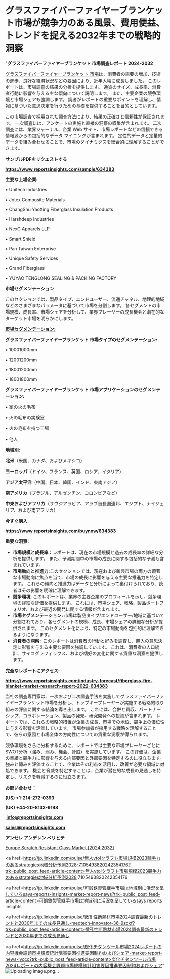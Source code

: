 # グラスファイバーファイヤーブランケット市場が競争力のある風景、費用便益、トレンドを捉える2032年までの戦略的洞察

"<strong>グラスファイバーファイヤーブランケット 市場調査レポート 2024-2032</strong>

<a href=https://www.reportsinsights.com/sample/634383>グラスファイバーファイヤーブランケット 市場</a>は、消費者の需要の増加、技術の進歩、良好な経済状況などの要因により、近年大幅に成長しました。 このレポートは、市場調査の結果の分析を提供します。 通貨のサイズ、成長率、消費者行動に影響を与える主な傾向について説明します。 また、主要企業の競争環境と市場シェアも強調します。 読者がレポートの重要なポイントを理解し、情報に基づいた意思決定を行うための基礎を提供することを目的としています。

この市場調査で採用された調査方法により、結果の正確さと信頼性が保証されます。 一次調査には、アンケートの実施と直接の洞察の収集が含まれます。 二次調査には、業界ジャーナル、企業 Web サイト、市場レポートなどの信頼できる情報源からの包括的なデータ マイニングが含まれます。 定性的データと定量的データを組み合わせることで、市場のダイナミクスを総合的に理解することができます。

<strong><b>サンプルPDFをリクエストする</b></strong>

<a href=https://www.reportsinsights.com/sample/634383><strong><u>https://www.reportsinsights.com/sample/634383</u></strong></a>

<strong>主要な上場企業:</strong>

• Unitech Industries

• Jotex Composite Materials

• ChangShu YaoXing Fiberglass Insulation Products

• Harshdeep Industries

• NexG Apparels LLP

• Smart Shield

• Pan Taiwan Enterprise

• Unique Safety Services

• Grand Fiberglass

• YUYAO TENGLONG SEALING & PACKING FACTORY

<strong>市場セグメンテーション</strong>

このセクションでは、製品タイプ、エンドユーザー、流通チャネル、地理的地域などのさまざまなパラメータに基づいて市場を分割します。 各セグメントの市場規模、成長率、市場シェアを分析して、業界プレーヤーの成長機会と潜在的なターゲット市場を明らかにします。

<strong><u>市場セグメンテーション</u></strong><strong><u>:</u></strong>

<strong>グラスファイバーファイヤーブランケット 市場タイプのセグメンテーション:</strong>

• 10001000mm

• 12001200mm

• 18001200mm

• 18001800mm

<strong>グラスファイバーファイヤーブランケット 市場アプリケーションのセグメンテーション:</strong>

• 家の火の毛布

• 火の毛布の実験室

• 火の毛布を持つ工場

• 他人

<strong><u>地域別</u></strong><strong><u>:</u></strong>

<strong>北米</strong>（米国、カナダ、およびメキシコ）

<strong>ヨーロッパ</strong>（ドイツ、フランス、英国、ロシア、イタリア）

<strong>アジア太平洋</strong>（中国、日本、韓国、インド、東南アジア）

<strong>南アメリカ</strong>（ブラジル、アルゼンチン、コロンビアなど）

<strong>中東およびアフリカ</strong>（サウジアラビア、アラブ首長国連邦、エジプト、ナイジェリア、および南アフリカ）

<strong>今すぐ購入</strong>

<a href=https://www.reportsinsights.com/buynow/634383><strong><u>https://www.reportsinsights.com/buynow/634383</u></strong></a>

<strong>重要な洞察:</strong>
<ul>
  <li><strong>市場規模と成長率：</strong>レポートは、現在の市場規模と過去の成長率の詳細な分析を提供します。 また、予測期間中の市場の成長に関する包括的な予測も含まれています。</li>
  <li><strong>市場動向と推進力:</strong>このセクションでは、現在および新興市場の両方の顕著な市場動向に焦点を当て、市場の成長に影響を与える主要な推進力を特定します。 これらの傾向と推進力はデータと分析によって裏付けられており、読者はその影響を明確に理解できます。</li>
  <li><strong>競争環境</strong>: このレポートは、業界の主要企業のプロフィールを示し、競争環境の詳細な評価を提供します。 これには、市場シェア、戦略、製品ポートフォリオ、および最近の開発に関する情報が含まれます。</li>
  <li><strong>市場セグメンテーション: </strong>市場は製品タイプ/エンドユーザー/地域に基づいて分割されており、各セグメントの規模、成長、市場シェアの詳細な分析が提供されます。 このセグメント化により、特定の市場動向を包括的に理解できるようになります。</li>
  <li><strong>消費者の洞察 : </strong>このレポートは消費者の行動と好みを調査し、購入の意思決定に影響を与える主要な要因を強調しています。 これは、消費者の人口統計、サイコグラフィックス、および嗜好の変化に関する貴重な洞察を提供します。</li>
</ul>
<strong>完全なレポートにアクセス:</strong>

<a href=https://www.reportsinsights.com/industry-forecast/fiberglass-fire-blanket-market-research-report-2022-634383><strong><u><b>https://www.reportsinsights.com/industry-forecast/fiberglass-fire-blanket-market-research-report-2022-634383</b></u></strong></a>

当社の調査専門家は、一次および二次調査手法を実施してグラスファイバーファイヤーブランケット市場を分析し、トップキープレーヤーが実施する戦略的取り組みの評価に関する結論を導き出します。 これには、合併と買収、パートナーシップ、コラボレーション、製品の発売、研究開発への投資が含まれます。 レポートでは、これらの戦略的措置が企業の成長、市場での地位、競争上の優位性に与える影響を評価しています。 市場参加者が採用する戦略を理解することで、彼らの意図と市場全体の方向性についての貴重な洞察が得られます。

競争環境をさらに分析するために、レポートでは主要な市場プレーヤーごとにSWOT分析（強み、弱み、機会、脅威）を実施しています。 この評価は、企業の業績と競争力に影響を与える内部要因と外部要因を特定するのに役立ちます。 強みと弱みを評価することで、企業はその利点を活用し、改善が必要な領域に対処できます。 機会と脅威を特定することは、企業が潜在的な成長の見通しを特定し、リスクを軽減するのに役立ちます。

<strong>お問い合わせ：</strong>

<strong>(US) +1-214-272-0393</strong>

<strong>(UK) +44-20-8133-9198</strong>

<strong> </strong><a href=info@reportsinsights.com><strong><u>info@reportsinsights.com</u></strong></a>

<a href=sales@reportsinsights.com><strong><u>sales@reportsinsights.com</u></strong></a>

<strong>アンセレ アンデレン ベリヒテ</strong>

<a href=https://www.linkedin.com/pulse/europe-scratch-resistant-glass-market-analysis-identifying-rj04f/>Europe Scratch Resistant Glass Market [2024 2032]</a>

<a href=https://jp.linkedin.com/pulse/無人vtolクラフト市場規模2023競争力のあるstrategies地域分析予測2028-7105493820242354176?trk=public_post_feed-article-content>無人vtolクラフト市場規模2023競争力のあるstrategies地域分析予測2028 7105493820242354176</a>

<a href=https://jp.linkedin.com/pulse/可鍛鉄製管継手市場は地域別に活況を呈しているsays-reports-insights-market-report-news?trk=public_post_feed-article-content>可鍛鉄製管継手市場は地域別に活況を呈しているsays reports insights</a>

<a href=https://jp.linkedin.com/pulse/微孔性断熱材市場2024調査最新のトレンドと2030年までの成長見通し-medtech-innovator-36-9zcxf?trk=public_post_feed-article-content>微孔性断熱材市場2024調査最新のトレンドと2030年までの成長見通し</a>

<a href=https://jp.linkedin.com/pulse/炭化チタンツール市場2024レポートの内容機会課題市場規模統計阻害要因推進要因制約およびシェア-market-report-news-lyccc?trk=public_post_feed-article-content>炭化チタンツール市場2024レポートの内容機会課題市場規模統計阻害要因推進要因制約およびシェア</a>"
![Uploading image.png…]()
